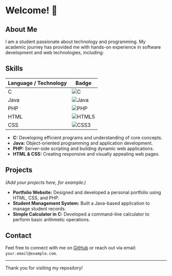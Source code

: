 # Welcome! 👋

## About Me

I am a student passionate about technology and programming. My academic journey has provided me with hands-on experience in software development and web technologies, including:

## Skills

| Language / Technology | Badge |
|-----------------------|-------|
| C                     | ![C](https://img.shields.io/badge/C-00599C?logo=c&logoColor=white) |
| Java                  | ![Java](https://img.shields.io/badge/Java-007396?logo=java&logoColor=white) |
| PHP                   | ![PHP](https://img.shields.io/badge/PHP-777BB4?logo=php&logoColor=white) |
| HTML                  | ![HTML5](https://img.shields.io/badge/HTML5-E34F26?logo=html5&logoColor=white) |
| CSS                   | ![CSS3](https://img.shields.io/badge/CSS3-1572B6?logo=css3&logoColor=white) |

- **C:** Developing efficient programs and understanding of core concepts.
- **Java:** Object-oriented programming and application development.
- **PHP:** Server-side scripting and building dynamic web applications.
- **HTML & CSS:** Creating responsive and visually appealing web pages.

## Projects

*(Add your projects here, for example:)*

- **Portfolio Website:** Designed and developed a personal portfolio using HTML, CSS, and PHP.
- **Student Management System:** Built a Java-based application to manage student records.
- **Simple Calculator in C:** Developed a command-line calculator to perform basic arithmetic operations.

## Contact

Feel free to connect with me on [GitHub](https://github.com/SunilAleMagar001) or reach out via email: `your.email@example.com`.

---

Thank you for visiting my repository!
